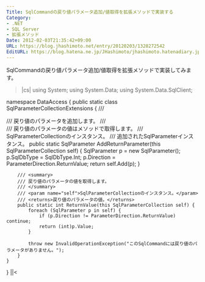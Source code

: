 ```yaml
---
Title: SqlCommandの戻り値パラメータ追加/値取得を拡張メソッドで実装する
Category:
- .NET
- SQL Server
- 拡張メソッド
Date: 2012-02-03T21:35:42+09:00
URL: https://blog.jhashimoto.net/entry/20120203/1328272542
EditURL: https://blog.hatena.ne.jp/JHashimoto/jhashimoto.hatenadiary.jp/atom/entry/12921228815717256794
---
```


SqlCommandの戻り値パラメータ追加/値取得を拡張メソッドで実装してみます。
>|cs|
using System;
using System.Data;
using System.Data.SqlClient;

namespace DataAccess {
    public static class SqlParameterCollectionExtensions {
        /// <summary>
        /// 戻り値のパラメータを追加します。
        /// </summary>
        /// <remarks>戻り値のパラメータの値は<see cref="ReturnValue"/>メソッドで取得します。</remarks>
        /// <param name="self">SqlParameterCollectionのインスタンス。</param>
        /// <returns>追加されたSqlParameterインスタンス。</returns>
        public static SqlParameter AddReturnParameter(this SqlParameterCollection self) {
            SqlParameter p = new SqlParameter();
            p.SqlDbType = SqlDbType.Int;
            p.Direction = ParameterDirection.ReturnValue;
            return self.Add(p);
        }

        /// <summary>
        /// 戻り値のパラメータの値を取得します。
        /// </summary>
        /// <param name="self">SqlParameterCollectionのインスタンス。</param>
        /// <returns>戻り値のパラメータの値。</returns>
        public static int ReturnValue(this SqlParameterCollection self) {
            foreach (SqlParameter p in self) {
                if (p.Direction != ParameterDirection.ReturnValue) continue;
                return (int)p.Value;
            }

            throw new InvalidOperationException("このSqlCommandには戻り値のパラメータがありません。");
        }
    }
}
||<
